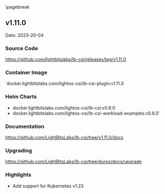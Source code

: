<div style="page-break-after: always;"></div>
\pagebreak

## v1.11.0

Date: 2023-20-04

### Source Code

https://github.com/lightbitslabs/lb-csi/releases/tag/v1.11.0

### Container Image

`docker.lightbitslabs.com/lightos-csi/lb-csi-plugin:v1.11.0

### Helm Charts

- docker.lightbitslabs.com/lightos-csi/lb-csi:v0.8.0
- docker.lightbitslabs.com/lightos-csi/lb-csi-workload-examples:v0.8.0`

### Documentation

https://github.com/LightBitsLabs/lb-csi/tree/v1.11.0/docs

### Upgrading

https://github.com/LightBitsLabs/lb-csi/tree/duros/docs/upgrade

### Highlights

- Add support for Kubernetes v1.23
